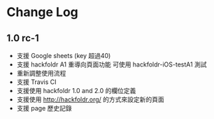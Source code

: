 # Change Log

## 1.0 rc-1

- 支援 Google sheets (key 超過40)
- 支援 hackfoldr A1 重導向頁面功能
可使用 hackfoldr-iOS-testA1 測試
- 重新調整使用流程
- 支援 Travis CI
- 支援使用 hackfoldr 1.0 and 2.0 的欄位定義
- 支援使用 http://hackfoldr.org/ 的方式來設定新的頁面
- 支援 page 歷史記錄
